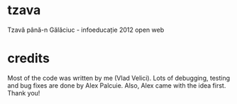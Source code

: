 tzava
=====

Tzavă până-n Gălăciuc - infoeducație 2012 open web

credits
=======

Most of the code was written by me (Vlad Velici). Lots of debugging, testing and bug fixes are done by Alex Palcuie. Also, Alex came with the idea first. Thank you!